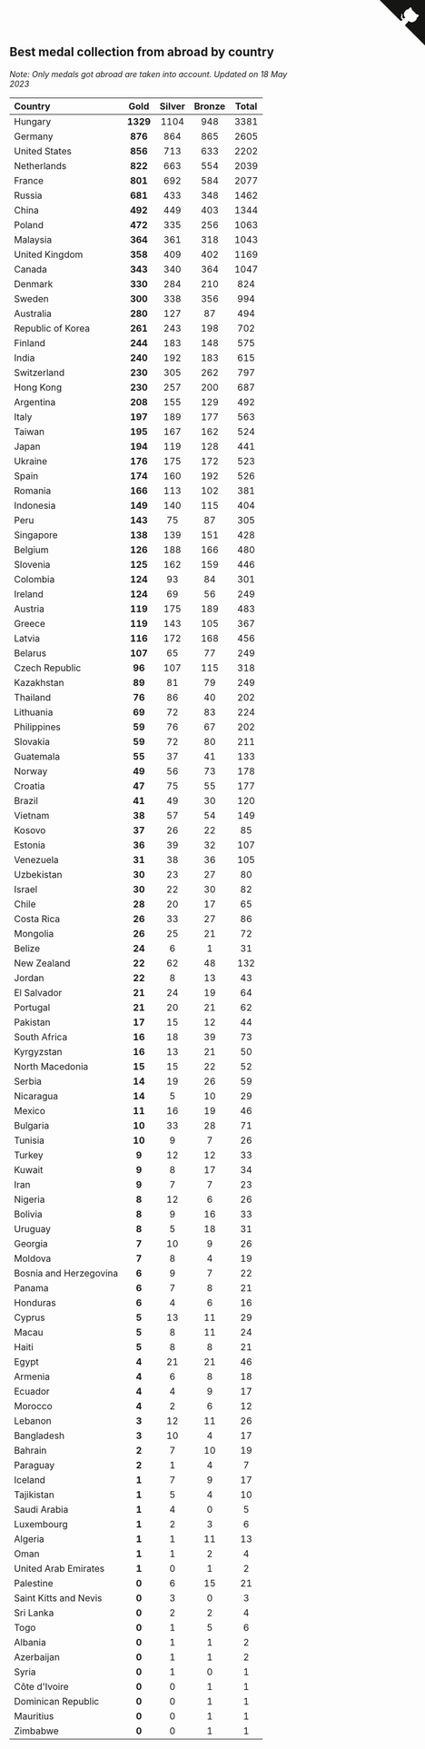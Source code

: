 ## Best medal collection from abroad by country

*Note: Only medals got abroad are taken into account.*
*Updated on 18 May 2023*

| Country | Gold | Silver | Bronze | Total |
| :--- | :--: | :--: | :--: | :--: |
| Hungary | **1329** | 1104 | 948 | 3381 |
| Germany | **876** | 864 | 865 | 2605 |
| United States | **856** | 713 | 633 | 2202 |
| Netherlands | **822** | 663 | 554 | 2039 |
| France | **801** | 692 | 584 | 2077 |
| Russia | **681** | 433 | 348 | 1462 |
| China | **492** | 449 | 403 | 1344 |
| Poland | **472** | 335 | 256 | 1063 |
| Malaysia | **364** | 361 | 318 | 1043 |
| United Kingdom | **358** | 409 | 402 | 1169 |
| Canada | **343** | 340 | 364 | 1047 |
| Denmark | **330** | 284 | 210 | 824 |
| Sweden | **300** | 338 | 356 | 994 |
| Australia | **280** | 127 | 87 | 494 |
| Republic of Korea | **261** | 243 | 198 | 702 |
| Finland | **244** | 183 | 148 | 575 |
| India | **240** | 192 | 183 | 615 |
| Switzerland | **230** | 305 | 262 | 797 |
| Hong Kong | **230** | 257 | 200 | 687 |
| Argentina | **208** | 155 | 129 | 492 |
| Italy | **197** | 189 | 177 | 563 |
| Taiwan | **195** | 167 | 162 | 524 |
| Japan | **194** | 119 | 128 | 441 |
| Ukraine | **176** | 175 | 172 | 523 |
| Spain | **174** | 160 | 192 | 526 |
| Romania | **166** | 113 | 102 | 381 |
| Indonesia | **149** | 140 | 115 | 404 |
| Peru | **143** | 75 | 87 | 305 |
| Singapore | **138** | 139 | 151 | 428 |
| Belgium | **126** | 188 | 166 | 480 |
| Slovenia | **125** | 162 | 159 | 446 |
| Colombia | **124** | 93 | 84 | 301 |
| Ireland | **124** | 69 | 56 | 249 |
| Austria | **119** | 175 | 189 | 483 |
| Greece | **119** | 143 | 105 | 367 |
| Latvia | **116** | 172 | 168 | 456 |
| Belarus | **107** | 65 | 77 | 249 |
| Czech Republic | **96** | 107 | 115 | 318 |
| Kazakhstan | **89** | 81 | 79 | 249 |
| Thailand | **76** | 86 | 40 | 202 |
| Lithuania | **69** | 72 | 83 | 224 |
| Philippines | **59** | 76 | 67 | 202 |
| Slovakia | **59** | 72 | 80 | 211 |
| Guatemala | **55** | 37 | 41 | 133 |
| Norway | **49** | 56 | 73 | 178 |
| Croatia | **47** | 75 | 55 | 177 |
| Brazil | **41** | 49 | 30 | 120 |
| Vietnam | **38** | 57 | 54 | 149 |
| Kosovo | **37** | 26 | 22 | 85 |
| Estonia | **36** | 39 | 32 | 107 |
| Venezuela | **31** | 38 | 36 | 105 |
| Uzbekistan | **30** | 23 | 27 | 80 |
| Israel | **30** | 22 | 30 | 82 |
| Chile | **28** | 20 | 17 | 65 |
| Costa Rica | **26** | 33 | 27 | 86 |
| Mongolia | **26** | 25 | 21 | 72 |
| Belize | **24** | 6 | 1 | 31 |
| New Zealand | **22** | 62 | 48 | 132 |
| Jordan | **22** | 8 | 13 | 43 |
| El Salvador | **21** | 24 | 19 | 64 |
| Portugal | **21** | 20 | 21 | 62 |
| Pakistan | **17** | 15 | 12 | 44 |
| South Africa | **16** | 18 | 39 | 73 |
| Kyrgyzstan | **16** | 13 | 21 | 50 |
| North Macedonia | **15** | 15 | 22 | 52 |
| Serbia | **14** | 19 | 26 | 59 |
| Nicaragua | **14** | 5 | 10 | 29 |
| Mexico | **11** | 16 | 19 | 46 |
| Bulgaria | **10** | 33 | 28 | 71 |
| Tunisia | **10** | 9 | 7 | 26 |
| Turkey | **9** | 12 | 12 | 33 |
| Kuwait | **9** | 8 | 17 | 34 |
| Iran | **9** | 7 | 7 | 23 |
| Nigeria | **8** | 12 | 6 | 26 |
| Bolivia | **8** | 9 | 16 | 33 |
| Uruguay | **8** | 5 | 18 | 31 |
| Georgia | **7** | 10 | 9 | 26 |
| Moldova | **7** | 8 | 4 | 19 |
| Bosnia and Herzegovina | **6** | 9 | 7 | 22 |
| Panama | **6** | 7 | 8 | 21 |
| Honduras | **6** | 4 | 6 | 16 |
| Cyprus | **5** | 13 | 11 | 29 |
| Macau | **5** | 8 | 11 | 24 |
| Haiti | **5** | 8 | 8 | 21 |
| Egypt | **4** | 21 | 21 | 46 |
| Armenia | **4** | 6 | 8 | 18 |
| Ecuador | **4** | 4 | 9 | 17 |
| Morocco | **4** | 2 | 6 | 12 |
| Lebanon | **3** | 12 | 11 | 26 |
| Bangladesh | **3** | 10 | 4 | 17 |
| Bahrain | **2** | 7 | 10 | 19 |
| Paraguay | **2** | 1 | 4 | 7 |
| Iceland | **1** | 7 | 9 | 17 |
| Tajikistan | **1** | 5 | 4 | 10 |
| Saudi Arabia | **1** | 4 | 0 | 5 |
| Luxembourg | **1** | 2 | 3 | 6 |
| Algeria | **1** | 1 | 11 | 13 |
| Oman | **1** | 1 | 2 | 4 |
| United Arab Emirates | **1** | 0 | 1 | 2 |
| Palestine | **0** | 6 | 15 | 21 |
| Saint Kitts and Nevis | **0** | 3 | 0 | 3 |
| Sri Lanka | **0** | 2 | 2 | 4 |
| Togo | **0** | 1 | 5 | 6 |
| Albania | **0** | 1 | 1 | 2 |
| Azerbaijan | **0** | 1 | 1 | 2 |
| Syria | **0** | 1 | 0 | 1 |
| Côte d'Ivoire | **0** | 0 | 1 | 1 |
| Dominican Republic | **0** | 0 | 1 | 1 |
| Mauritius | **0** | 0 | 1 | 1 |
| Zimbabwe | **0** | 0 | 1 | 1 |


<a href="https://github.com/jonatanklosko/wca_statistics" class="github-corner" aria-label="View source on Github"><svg width="80" height="80" viewBox="0 0 250 250" style="fill:#151513; color:#fff; position: absolute; top: 0; border: 0; right: 0;" aria-hidden="true"><path d="M0,0 L115,115 L130,115 L142,142 L250,250 L250,0 Z"></path><path d="M128.3,109.0 C113.8,99.7 119.0,89.6 119.0,89.6 C122.0,82.7 120.5,78.6 120.5,78.6 C119.2,72.0 123.4,76.3 123.4,76.3 C127.3,80.9 125.5,87.3 125.5,87.3 C122.9,97.6 130.6,101.9 134.4,103.2" fill="currentColor" style="transform-origin: 130px 106px;" class="octo-arm"></path><path d="M115.0,115.0 C114.9,115.1 118.7,116.5 119.8,115.4 L133.7,101.6 C136.9,99.2 139.9,98.4 142.2,98.6 C133.8,88.0 127.5,74.4 143.8,58.0 C148.5,53.4 154.0,51.2 159.7,51.0 C160.3,49.4 163.2,43.6 171.4,40.1 C171.4,40.1 176.1,42.5 178.8,56.2 C183.1,58.6 187.2,61.8 190.9,65.4 C194.5,69.0 197.7,73.2 200.1,77.6 C213.8,80.2 216.3,84.9 216.3,84.9 C212.7,93.1 206.9,96.0 205.4,96.6 C205.1,102.4 203.0,107.8 198.3,112.5 C181.9,128.9 168.3,122.5 157.7,114.1 C157.9,116.9 156.7,120.9 152.7,124.9 L141.0,136.5 C139.8,137.7 141.6,141.9 141.8,141.8 Z" fill="currentColor" class="octo-body"></path></svg></a><style>.github-corner:hover .octo-arm{animation:octocat-wave 560ms ease-in-out}@keyframes octocat-wave{0%,100%{transform:rotate(0)}20%,60%{transform:rotate(-25deg)}40%,80%{transform:rotate(10deg)}}@media (max-width:500px){.github-corner:hover .octo-arm{animation:none}.github-corner .octo-arm{animation:octocat-wave 560ms ease-in-out}}</style>

